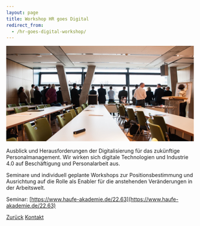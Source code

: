 ```yaml
---
layout: page
title: Workshop HR goes Digital
redirect_from:
  - /hr-goes-digital-workshop/
---
```


![HR Goes Digital Workshop](assets/images/KonM4-Blick-in-die-Zukunft.jpg)

Ausblick und Herausforderungen der Digitalisierung für das zukünftige Personalmanagement. Wir wirken sich digitale 
Technologien und Industrie 4.0 auf Beschäftigung und Personalarbeit aus.

Seminare und individuell geplante Workshops zur Positionsbestimmung und Ausrichtung auf die Rolle als Enabler für die 
anstehenden Veränderungen in der Arbeitswelt.

Seminar: [https://www.haufe-akademie.de/22.63](https://www.haufe-akademie.de/22.63)

[Zurück](./)
[Kontakt](./#kontakt)

